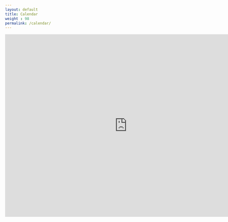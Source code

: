 ```yaml
---
layout: default
title: Calendar
weight : 98
permalink: /calendar/
---
```


<iframe src="https://calendar.google.com/calendar/embed?src=95fdb6f5e050a4a0ca113871d925fe5146d696bc8082812c8bbf0c4d98dadc1e%40group.calendar.google.com&ctz=Europe%2FLondon" style="border: 0" width="800" height="600" frameborder="0" scrolling="no"></iframe>
